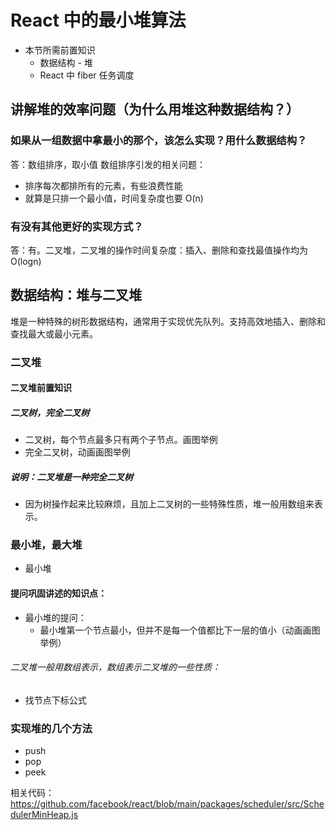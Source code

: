 # React 中的最小堆算法
- 本节所需前置知识
    - 数据结构 - 堆
    - React 中 fiber 任务调度

## 讲解堆的效率问题（为什么用堆这种数据结构？）
### 如果从一组数据中拿最小的那个，该怎么实现？用什么数据结构？
答：数组排序，取小值
数组排序引发的相关问题：
- 排序每次都排所有的元素，有些浪费性能
- 就算是只排一个最小值，时间复杂度也要 O(n)  
### 有没有其他更好的实现方式？
答：有。二叉堆，二叉堆的操作时间复杂度：插入、删除和查找最值操作均为 O(logn)

## 数据结构：堆与二叉堆
堆是一种特殊的树形数据结构，通常用于实现优先队列。支持高效地插入、删除和查找最大或最小元素。
### 二叉堆
#### 二叉堆前置知识
##### 二叉树，完全二叉树
- 二叉树，每个节点最多只有两个子节点。画图举例
- 完全二叉树，动画画图举例  

##### 说明：二叉堆是一种完全二叉树
- 因为树操作起来比较麻烦，且加上二叉树的一些特殊性质，堆一般用数组来表示。

### 最小堆，最大堆
- 最小堆
#### 提问巩固讲述的知识点：
- 最小堆的提问：
    - 最小堆第一个节点最小，但并不是每一个值都比下一层的值小（动画画图举例）

###### 二叉堆一般用数组表示，数组表示二叉堆的一些性质：
- 找节点下标公式

### 实现堆的几个方法
- push
- pop
- peek



相关代码：https://github.com/facebook/react/blob/main/packages/scheduler/src/SchedulerMinHeap.js